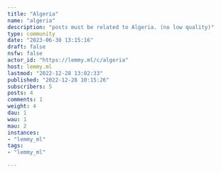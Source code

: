 ```yaml
---
title: "Algeria" 
name: "algeria"
description: "posts must be related to Algeria. (no low quality)"
type: community
date: "2023-06-30 13:15:16"
draft: false
nsfw: false
actor_id: "https://lemmy.ml/c/algeria"
host: lemmy.ml
lastmod: "2022-12-28 13:02:33"
published: "2022-12-28 10:15:26"
subscribers: 5
posts: 4
comments: 1
weight: 4
dau: 1
wau: 1
mau: 2
instances:
- "lemmy_ml"
tags: 
- "lemmy_ml"

---
```

